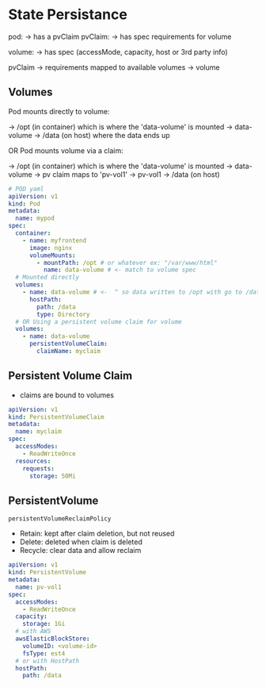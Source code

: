 # State Persistance

pod: 
-> has a pvClaim
  pvClaim: 
  -> has spec requirements for volume

volume: 
-> has spec (accessMode, capacity, host or 3rd party info)

pvClaim -> requirements mapped to available volumes -> volume

## Volumes

Pod mounts directly to volume:

-> /opt (in container) which is where the 'data-volume' is mounted
  -> data-volume 
    -> /data (on host) where the data ends up

OR Pod mounts volume via a claim:

-> /opt (in container) which is where the 'data-volume' is mounted
  -> data-volume 
    -> pv claim maps to 'pv-vol1'
      -> pv-vol1
        -> /data (on host)

```yaml
# POD yaml
apiVersion: v1
kind: Pod
metadata:
  name: mypod
spec: 
  container:
    - name: myfrontend
      image: nginx
      volumeMounts: 
        - mountPath: /opt # or whatever ex: "/var/www/html"
          name: data-volume # <- match to volume spec
  # Mounted directly
  volumes: 
    - name: data-volume # <-  ^ so data written to /opt with go to /data
      hostPath: 
        path: /data
        type: Directory
  # OR Using a persistent volume claim for volume
  volumes:
    - name: data-volume
      persistentVolumeClaim:
        claimName: myclaim
```

## Persistent Volume Claim

- claims are bound to volumes

```yaml
apiVersion: v1
kind: PersistentVolumeClaim
metadata: 
  name: myclaim
spec:
  accessModes: 
    - ReadWriteOnce
  resources: 
    requests: 
      storage: 50Mi
```

## PersistentVolume

`persistentVolumeReclaimPolicy`
- Retain: kept after claim deletion, but not reused
- Delete: deleted when claim is deleted
- Recycle: clear data and allow reclaim

```yaml
apiVersion: v1
kind: PersistentVolume
metadata:
  name: pv-vol1
spec: 
  accessModes:
    - ReadWriteOnce
  capacity: 
    storage: 1Gi
  # with AWS
  awsElasticBlockStore:
    volumeID: <volume-id>
    fsType: est4
  # or with HostPath
  hostPath:
    path: /data
```

